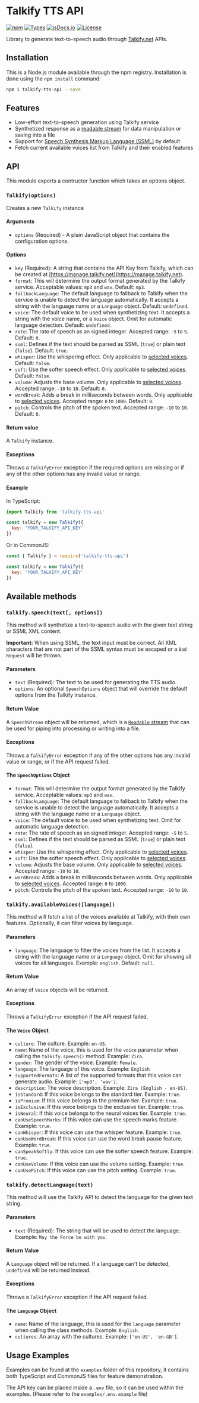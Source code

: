 # Talkify TTS API

[![npm](https://img.shields.io/npm/v/talkify-tts-api)](https://www.npmjs.com/package/talkify-tts-api)
[![Types](https://img.shields.io/npm/types/talkify-tts-api)](https://www.jsdocs.io/package/talkify-tts-api#package-index)
[![jsDocs.io](https://img.shields.io/badge/jsDocs.io-reference-blue)](https://www.jsdocs.io/package/talkify-tts-api)
[![License](https://img.shields.io/npm/l/talkify-tts-api)](https://github.com/thaispalmer/talkify-tts-api/blob/master/LICENSE)

Library to generate text-to-speech audio through [Talkify.net](https://talkify.net/) APIs.

## Installation

This is a Node.js module available through the npm registry. Installation is done using the `npm install` command:

```bash
npm i talkify-tts-api --save
```

## Features

- Low-effort text-to-speech generation using Talkify service
- Synthetized response as a [readable stream](https://nodejs.org/api/stream.html#readable-streams) for data manipulation or saving into a file
- Support for [Speech Synthesis Markup Language (SSML)](https://en.wikipedia.org/wiki/Speech_Synthesis_Markup_Language) by default
- Fetch current available voices list from Talkify and their enabled features

## API

This module exports a contructor function which takes an options object.

### `Talkify(options)`

Creates a new `Talkify` instance

#### Arguments

- `options` (Required) - A plain JavaScript object that contains the configuration options.

#### Options

- `key` (Required): A string that contains the API Key from Talkify, which can be created at [https://manage.talkify.net](https://manage.talkify.net).
- `format`: This will determine the output format generated by the Talkify service. Acceptable values: `mp3` and `wav`. Default: `mp3`.
- `fallbackLanguage`: The default language to fallback to Talkify when the service is unable to detect the language automatically. It accepts a string with the language name or a `Language` object. Default: `undefined`.
- `voice`: The default voice to be used when synthetizing text. It accepts a string with the voice name, or a `Voice` object. Omit for automatic language detection. Default: `undefined`.
- `rate`: The rate of speech as an signed integer. Accepted range: `-5` to `5`. Default: `0`.
- `ssml`: Defines if the text should be parsed as SSML (`true`) or plain text (`false`). Default: `true`.
- `whisper`: Use the whispering effect. Only applicable to [selected voices](https://talkify.net/products/text-to-speech-voices). Default: `false`.
- `soft`: Use the softer speech effect. Only applicable to [selected voices](https://talkify.net/products/text-to-speech-voices). Default: `false`.
- `volume`: Adjusts the base volume. Only applicable to [selected voices](https://talkify.net/products/text-to-speech-voices). Accepted range: `-10` to `10`. Default: `0`.
- `wordBreak`: Adds a break in milliseconds between words. Only applicable to [selected voices](https://talkify.net/products/text-to-speech-voices). Accepted range: `0` to `1000`. Default: `0`.
- `pitch`: Controls the pitch of the spoken text. Accepted range: `-10` to `10`. Default: `0`.

#### Return value

A `Talkify` instance.

#### Exceptions

Throws a `TalkifyError` exception if the required options are missing or if any of the other options has any invalid value or range.

#### Example

In TypeScript:

```js
import Talkify from 'talkify-tts-api'

const talkify = new Talkify({
  key: 'YOUR_TALKIFY_API_KEY'
})
```

Or in CommonJS:

```js
const { Talkify } = require('talkify-tts-api')

const talkify = new Talkify({
  key: 'YOUR_TALKIFY_API_KEY'
})
```

## Available methods

### `talkify.speech(text[, options])`

This method will synthetize a text-to-speech audio with the given text string or SSML XML content.

**Important:** When using SSML, the text input must be correct. All XML characters that are not part of the SSML syntax must be escaped or a `Bad Request` will be thrown.

#### Parameters

- `text` (Required): The text to be used for generating the TTS audio.
- `options`: An optional `SpeechOptions` object that will override the default options from the Talkify instance.

#### Return Value

A `SpeechStream` object will be returned, which is a [`Readable` stream](https://nodejs.org/api/stream.html#readable-streams) that can be used for piping into processing or writing into a file.

#### Exceptions

Throws a `TalkifyError` exception if any of the other options has any invalid value or range, or if the API request failed.

#### The `SpeechOptions` Object

- `format`: This will determine the output format generated by the Talkify service. Acceptable values: `mp3` and `wav`.
- `fallbackLanguage`: The default language to fallback to Talkify when the service is unable to detect the language automatically. It accepts a string with the language name or a `Language` object.
- `voice`: The default voice to be used when synthetizing text. Omit for automatic language detection.
- `rate`: The rate of speech as an signed integer. Accepted range: `-5` to `5`.
- `ssml`: Defines if the text should be parsed as SSML (`true`) or plain text (`false`).
- `whisper`: Use the whispering effect. Only applicable to [selected voices](https://talkify.net/products/text-to-speech-voices).
- `soft`: Use the softer speech effect. Only applicable to [selected voices](https://talkify.net/products/text-to-speech-voices).
- `volume`: Adjusts the base volume. Only applicable to [selected voices](https://talkify.net/products/text-to-speech-voices). Accepted range: `-10` to `10`.
- `wordBreak`: Adds a break in milliseconds between words. Only applicable to [selected voices](https://talkify.net/products/text-to-speech-voices). Accepted range: `0` to `1000`.
- `pitch`: Controls the pitch of the spoken text. Accepted range: `-10` to `10`. 

### `talkify.availableVoices([language])`

This method will fetch a list of the voices available at Talkify, with their own features. Optionally, it can filter voices by language.

#### Parameters

- `language`: The language to filter the voices from the list. It accepts a string with the language name or a `Language` object. Omit for showing all voices for all languages. Example: `english`. Default: `null`.

#### Return Value

An array of `Voice` objects will be returned.

#### Exceptions

Throws a `TalkifyError` exception if the API request failed.

#### The `Voice` Object

- `culture`: The culture. Example: `en-US`.
- `name`: Name of the voice, this is used for the `voice` parameter when calling the `talkify.speech()` method. Example: `Zira`.
- `gender`: The gender of the voice. Example: `Female`.
- `language`: The language of this voice. Example: `English`
- `supportedFormats`: A list of the supported formats that this voice can generate audio. Example: `['mp3', 'wav']`.
- `description`: The voice description. Example: `Zira (English - en-US)`.
- `isStandard`: If this voice belongs to the standard tier. Example: `true`.
- `isPremium`: If this voice belongs to the premium tier. Example: `true`.
- `isExclusive`: If this voice belongs to the exclusive tier. Example: `true`.
- `isNeural`: If this voice belongs to the neural voices tier. Example: `true`.
- `canUseSpeechMarks`: If this voice can use the speech marks feature. Example: `true`.
- `canWhisper`: If this voice can use the whisper feature. Example: `true`.
- `canUseWordBreak`: If this voice can use the word break pause feature. Example: `true`.
- `canSpeakSoftly`: If this voice can use the softer speech feature. Example: `true`.
- `canUseVolume`: If this voice can use the volume setting. Example: `true`.
- `canUsePitch`: If this voice can use the pitch setting. Example: `true`.

### `talkify.detectLanguage(text)`

This method will use the Talkify API to detect the language for the given text string.

#### Parameters

- `text` (Required): The string that will be used to detect the language. Example: `May the Force be with you`.

#### Return Value

A `Language` object will be returned. If a language can't be detected, `undefined` will be returned instead.

#### Exceptions

Throws a `TalkifyError` exception if the API request failed.

#### The `Language` Object

- `name`: Name of the language, this is used for the `language` parameter when calling the class methods. Example: `English`.
- `cultures`: An array with the cultures. Example: `['en-US', 'en-GB']`.

## Usage Examples

Examples can be found at the `examples` folder of this repository, it contains both TypeScript and CommonJS files for feature demonstration.

The API key can be placed inside a `.env` file, so it can be used within the examples. (Please refer to the `examples/.env.example` file)
